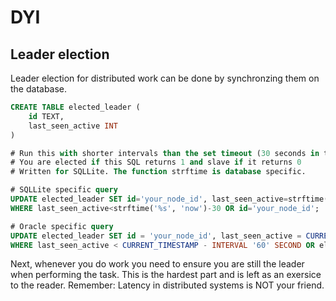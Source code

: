 # DYI

## Leader election
Leader election for distributed work can be done by synchronzing them on the database.

```sql
CREATE TABLE elected_leader (
    id TEXT,
    last_seen_active INT
)

# Run this with shorter intervals than the set timeout (30 seconds in this example).
# You are elected if this SQL returns 1 and slave if it returns 0
# Written for SQLLite. The function strftime is database specific.

# SQLLite specific query
UPDATE elected_leader SET id='your_node_id', last_seen_active=strftime('%s', 'now') 
WHERE last_seen_active<strftime('%s', 'now')-30 OR id='your_node_id';

# Oracle specific query
UPDATE elected_leader SET id = 'your_node_id', last_seen_active = CURRENT_TIMESTAMP 
WHERE last_seen_active < CURRENT_TIMESTAMP - INTERVAL '60' SECOND OR elected_leader = 'your_node_id';
```
Next, whenever you do work you need to ensure you are still the leader when performing the task. This is the hardest part and is left as an exersice to the reader. Remember: Latency in distributed systems is NOT your friend.

